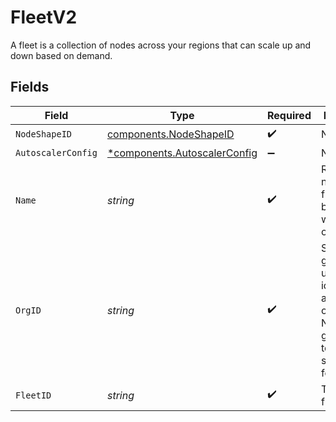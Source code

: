 # FleetV2

A fleet is a collection of nodes across your regions that can scale up and down based on demand.


## Fields

| Field                                                                                             | Type                                                                                              | Required                                                                                          | Description                                                                                       | Example                                                                                           |
| ------------------------------------------------------------------------------------------------- | ------------------------------------------------------------------------------------------------- | ------------------------------------------------------------------------------------------------- | ------------------------------------------------------------------------------------------------- | ------------------------------------------------------------------------------------------------- |
| `NodeShapeID`                                                                                     | [components.NodeShapeID](../../models/components/nodeshapeid.md)                                  | :heavy_check_mark:                                                                                | N/A                                                                                               |                                                                                                   |
| `AutoscalerConfig`                                                                                | [*components.AutoscalerConfig](../../models/components/autoscalerconfig.md)                       | :heavy_minus_sign:                                                                                | N/A                                                                                               |                                                                                                   |
| `Name`                                                                                            | *string*                                                                                          | :heavy_check_mark:                                                                                | Readable name for a fleet. Must be unique within an organization.                                 | production                                                                                        |
| `OrgID`                                                                                           | *string*                                                                                          | :heavy_check_mark:                                                                                | System generated unique identifier for an organization. Not guaranteed to have a specific format. | org-6f706e83-0ec1-437a-9a46-7d4281eb2f39                                                          |
| `FleetID`                                                                                         | *string*                                                                                          | :heavy_check_mark:                                                                                | The id of the fleet.                                                                              |                                                                                                   |